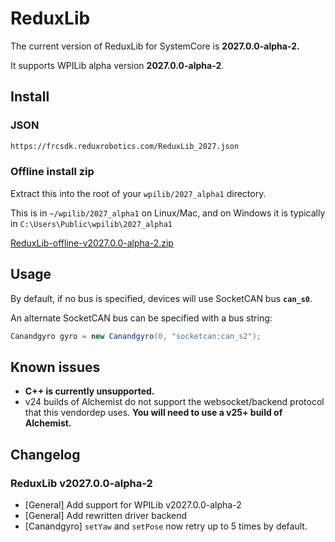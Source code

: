 # ReduxLib

The current version of ReduxLib for SystemCore is **2027.0.0-alpha-2.**

It supports WPILib alpha version **2027.0.0-alpha-2**.

## Install

### JSON

```txt
https://frcsdk.reduxrobotics.com/ReduxLib_2027.json
```

### Offline install zip

Extract this into the root of your `wpilib/2027_alpha1` directory.

This is in `~/wpilib/2027_alpha1` on Linux/Mac, and on Windows it is typically in `C:\Users\Public\wpilib\2027_alpha1`

[ReduxLib-offline-v2027.0.0-alpha-2.zip](https://frcsdk.reduxrobotics.com/offline/ReduxLib-offline-v2027.0.0-alpha-2.zip)

## Usage

By default, if no bus is specified, devices will use SocketCAN bus **`can_s0`**.

An alternate SocketCAN bus can be specified with a bus string:

```java
Canandgyro gyro = new Canandgyro(0, "socketcan:can_s2");
```

## Known issues

* **C++ is currently unsupported.**
* v24 builds of Alchemist do not support the websocket/backend protocol that this vendordep uses. 
  **You will need to use a v25+ build of Alchemist.**

## Changelog

### ReduxLib v2027.0.0-alpha-2

- [General] Add support for WPILib v2027.0.0-alpha-2
- [General] Add rewritten driver backend
- [Canandgyro] `setYaw` and `setPose` now retry up to 5 times by default.
